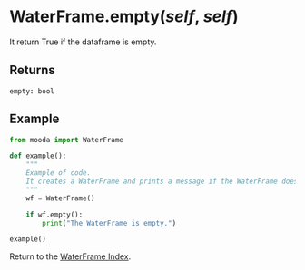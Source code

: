 # WaterFrame.empty(*self*, *self*)

It return True if the dataframe is empty.

## Returns

    empty: bool

## Example

```python
from mooda import WaterFrame

def example():
    """
    Example of code.
    It creates a WaterFrame and prints a message if the WaterFrame doesn't have data.
    """
    wf = WaterFrame()

    if wf.empty():
        print("The WaterFrame is empty.")

example()
```

Return to the [WaterFrame Index](index_waterframe.md).
